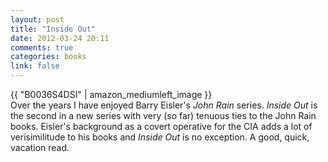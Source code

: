 ```yaml
---
layout: post
title: "Inside Out"
date: 2012-03-24 20:11
comments: true
categories: books
link: false
---
```

{{ "B0036S4DSI" | amazon_mediumleft_image }}  
Over the years I have enjoyed Barry Eisler's _John Rain_ series. _Inside Out_ is the second in a new series with very (so far) tenuous ties to the John Rain books. Eisler's background as a covert operative for the CIA adds a lot of verisimilitude to his books and _Inside Out_ is no exception. A good, quick, vacation read. 